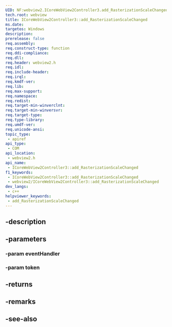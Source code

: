 ```yaml
---
UID: NF:webview2.ICoreWebView2Controller3.add_RasterizationScaleChanged
tech.root: webview
title: ICoreWebView2Controller3::add_RasterizationScaleChanged
ms.date: 
targetos: Windows
description: 
prerelease: false
req.assembly: 
req.construct-type: function
req.ddi-compliance: 
req.dll: 
req.header: webview2.h
req.idl: 
req.include-header: 
req.irql: 
req.kmdf-ver: 
req.lib: 
req.max-support: 
req.namespace: 
req.redist: 
req.target-min-winverclnt: 
req.target-min-winversvr: 
req.target-type: 
req.type-library: 
req.umdf-ver: 
req.unicode-ansi: 
topic_type:
 - apiref
api_type:
 - COM
api_location:
 - webview2.h
api_name:
 - ICoreWebView2Controller3::add_RasterizationScaleChanged
f1_keywords:
 - ICoreWebView2Controller3::add_RasterizationScaleChanged
 - webview2/ICoreWebView2Controller3::add_RasterizationScaleChanged
dev_langs:
 - c++
helpviewer_keywords:
 - add_RasterizationScaleChanged
---
```


## -description

## -parameters

### -param eventHandler

### -param token

## -returns

## -remarks

## -see-also

